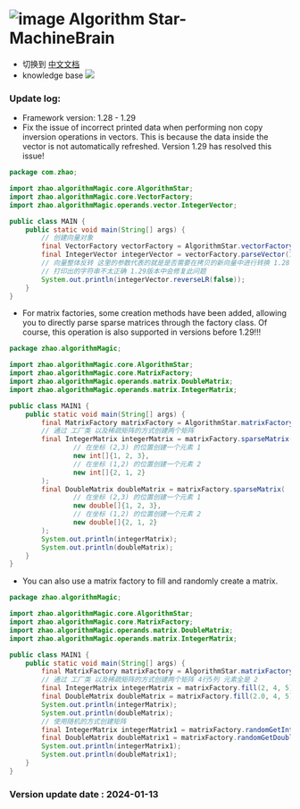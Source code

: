 # ![image](https://user-images.githubusercontent.com/113756063/194830221-abe24fcc-484b-4769-b3b7-ec6d8138f436.png) Algorithm Star-MachineBrain

- 切换到 [中文文档](https://github.com/BeardedManZhao/algorithmStar/blob/Zhao-develop/src_code/README-Chinese.md)
- knowledge base
  <a href="https://github.com/BeardedManZhao/algorithmStar/blob/main/KnowledgeDocument/knowledge%20base.md">
  <img src = "https://user-images.githubusercontent.com/113756063/194832492-f8c184c1-55e8-4f16-943a-34b99ac751d4.png"/>
  </a>

### Update log:

* Framework version: 1.28 - 1.29
* Fix the issue of incorrect printed data when performing non copy inversion operations in vectors. This is because the
  data inside the vector is not automatically refreshed. Version 1.29 has resolved this issue!

```java
package com.zhao;

import zhao.algorithmMagic.core.AlgorithmStar;
import zhao.algorithmMagic.core.VectorFactory;
import zhao.algorithmMagic.operands.vector.IntegerVector;

public class MAIN {
    public static void main(String[] args) {
        // 创建向量对象
        final VectorFactory vectorFactory = AlgorithmStar.vectorFactory();
        final IntegerVector integerVector = vectorFactory.parseVector(1, 2, 43, 4);
        // 向量整体反转 这里的参数代表的就是是否需要在拷贝的新向量中进行转换 1.28 以及 1.28 之前的版本
        // 打印出的字符串不太正确 1.29版本中会修复此问题
        System.out.println(integerVector.reverseLR(false));
    }
}
```

* For matrix factories, some creation methods have been added, allowing you to directly parse sparse matrices through
  the factory class. Of course, this operation is also supported in versions before 1.29!!!

```java
package zhao.algorithmMagic;

import zhao.algorithmMagic.core.AlgorithmStar;
import zhao.algorithmMagic.core.MatrixFactory;
import zhao.algorithmMagic.operands.matrix.DoubleMatrix;
import zhao.algorithmMagic.operands.matrix.IntegerMatrix;

public class MAIN1 {
    public static void main(String[] args) {
        final MatrixFactory matrixFactory = AlgorithmStar.matrixFactory();
        // 通过 工厂类 以及稀疏矩阵的方式创建两个矩阵
        final IntegerMatrix integerMatrix = matrixFactory.sparseMatrix(
                // 在坐标 (2,3) 的位置创建一个元素 1
                new int[]{1, 2, 3},
                // 在坐标 (1,2) 的位置创建一个元素 2
                new int[]{2, 1, 2}
        );
        final DoubleMatrix doubleMatrix = matrixFactory.sparseMatrix(
                // 在坐标 (2,3) 的位置创建一个元素 1
                new double[]{1, 2, 3},
                // 在坐标 (1,2) 的位置创建一个元素 2
                new double[]{2, 1, 2}
        );
        System.out.println(integerMatrix);
        System.out.println(doubleMatrix);
    }
}
```

* You can also use a matrix factory to fill and randomly create a matrix.

```java
package zhao.algorithmMagic;

import zhao.algorithmMagic.core.AlgorithmStar;
import zhao.algorithmMagic.core.MatrixFactory;
import zhao.algorithmMagic.operands.matrix.DoubleMatrix;
import zhao.algorithmMagic.operands.matrix.IntegerMatrix;

public class MAIN1 {
    public static void main(String[] args) {
        final MatrixFactory matrixFactory = AlgorithmStar.matrixFactory();
        // 通过 工厂类 以及稀疏矩阵的方式创建两个矩阵 4行5列 元素全是 2
        final IntegerMatrix integerMatrix = matrixFactory.fill(2, 4, 5);
        final DoubleMatrix doubleMatrix = matrixFactory.fill(2.0, 4, 5);
        System.out.println(integerMatrix);
        System.out.println(doubleMatrix);
        // 使用随机的方式创建矩阵
        final IntegerMatrix integerMatrix1 = matrixFactory.randomGetInt(4, 5, 100);
        final DoubleMatrix doubleMatrix1 = matrixFactory.randomGetDouble(4, 5, 100);
        System.out.println(integerMatrix1);
        System.out.println(doubleMatrix1);
    }
}

```

### Version update date : 2024-01-13
